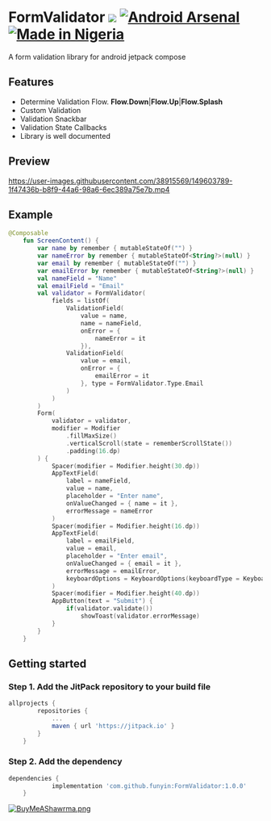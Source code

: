 # FormValidator [![](https://jitpack.io/v/funyin/FormValidator.svg)](https://jitpack.io/#funyin/FormValidator) [![Android Arsenal](https://img.shields.io/badge/Android%20Arsenal-FormValidator-brightgreen.svg?style=flat)](https://android-arsenal.com/details/1/8353) [![Made in Nigeria](https://img.shields.io/badge/made%20in-nigeria-008751.svg?style=flat-square)](https://github.com/acekyd/made-in-nigeria)
A form validation library for android jetpack compose

## Features
- Determine Validation Flow.
    __Flow.Down__|__Flow.Up__|__Flow.Splash__
- Custom Validation
- Validation Snackbar
- Validation State Callbacks
- Library is well documented

## Preview


https://user-images.githubusercontent.com/38915569/149603789-1f47436b-b8f9-44a6-98a6-6ec389a75e7b.mp4



## Example
```kotlin
@Composable
    fun ScreenContent() {
        var name by remember { mutableStateOf("") }
        var nameError by remember { mutableStateOf<String?>(null) }
        var email by remember { mutableStateOf("") }
        var emailError by remember { mutableStateOf<String?>(null) }
        val nameField = "Name"
        val emailField = "Email"
        val validator = FormValidator(
            fields = listOf(
                ValidationField(
                    value = name,
                    name = nameField,
                    onError = {
                        nameError = it
                    }),
                ValidationField(
                    value = email,
                    onError = {
                        emailError = it
                    }, type = FormValidator.Type.Email
                )
            )
        )
        Form(
            validator = validator,
            modifier = Modifier
                .fillMaxSize()
                .verticalScroll(state = rememberScrollState())
                .padding(16.dp)
        ) {
            Spacer(modifier = Modifier.height(30.dp))
            AppTextField(
                label = nameField,
                value = name,
                placeholder = "Enter name",
                onValueChanged = { name = it },
                errorMessage = nameError
            )
            Spacer(modifier = Modifier.height(16.dp))
            AppTextField(
                label = emailField,
                value = email,
                placeholder = "Enter email",
                onValueChanged = { email = it },
                errorMessage = emailError,
                keyboardOptions = KeyboardOptions(keyboardType = KeyboardType.Email)
            )
            Spacer(modifier = Modifier.height(40.dp))
            AppButton(text = "Submit") {
                if(validator.validate())
                    showToast(validator.errorMessage)
            }
        }
    }
```

## Getting started
### Step 1. Add the JitPack repository to your build file
```gradle
allprojects {
		repositories {
			...
			maven { url 'https://jitpack.io' }
		}
	}
```

### Step 2. Add the dependency
```gradle
dependencies {
	        implementation 'com.github.funyin:FormValidator:1.0.0'
	}
```

[![BuyMeAShawrma.png](https://cdn.hashnode.com/res/hashnode/image/upload/v1619907239535/KqJOyu-70.png)](https://www.buymeacoffee.com/funyinkash) 
